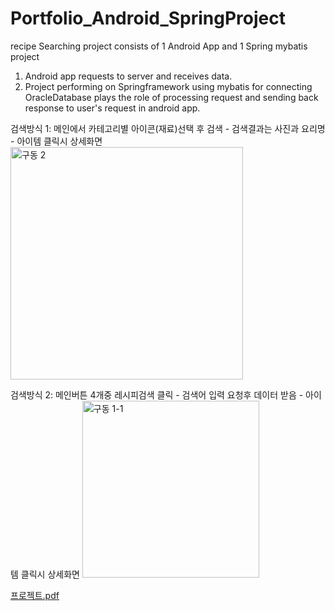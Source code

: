 # Portfolio_Android_SpringProject


recipe Searching project consists of 1 Android App and 1 Spring mybatis project
1. Android app requests to server and receives data.
2. Project performing on Springframework using mybatis for connecting OracleDatabase plays the role of processing request and sending back response to user's request in android app. 



검색방식 1: 메인에서 카테고리별 아이콘(재료)선택 후 검색 - 검색결과는 사진과 요리명  - 아이템 클릭시 상세화면
<img width="372" alt="구동 2" src="https://user-images.githubusercontent.com/85689054/125740039-59e6ab71-4bcd-409c-abda-2bc9eabf7da7.png">

검색방식 2: 메인버튼 4개중 레시피검색 클릭 - 검색어 입력 요청후 데이터 받음 - 아이템 클릭시 상세화면
<img width="283" alt="구동 1-1" src="https://user-images.githubusercontent.com/85689054/125740035-a4092fb8-089a-4813-8cd8-ca7365e75d3e.png">

[프로젝트.pdf](https://github.com/WONChattel/Portfolio_Android_SpringProject/files/6874825/default.pdf)


